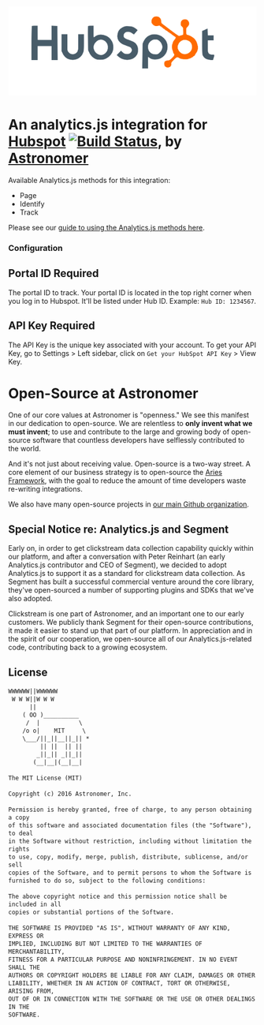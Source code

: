 ![alt text](/img/logo.png "Hubspot analytics integration")
# An analytics.js integration for [Hubspot](http://www.hubspot.com/) [![Build Status][ci-badge]][ci-link], by [Astronomer](http://www.astronomer.io/)

Available Analytics.js methods for this integration: 
* Page
* Identify
* Track

Please see our [guide to using the Analytics.js methods here](http://docs.astronomer.io/docs/event-type-guide).  

### Configuration

## Portal ID **Required**
The portal ID to track. Your portal ID is located in the top right corner when you log in to Hubspot. It'll be listed under Hub ID. Example: `Hub ID: 1234567`.

## API Key **Required**
The API Key is the unique key associated with your account. To get your API Key, go to Settings > Left sidebar, click on `Get your HubSpot API Key` > View Key.

# Open-Source at Astronomer

One of our core values at Astronomer is "openness." We see this manifest in our dedication to open-source. We are relentless to **only invent what we must invent**; to use and contribute to the large and growing body of open-source software that countless developers have selflessly contributed to the world.

And it's not just about receiving value. Open-source is a two-way street. A core element of our business strategy is to open-source the [Aries Framework](github.com/aries-data), with the goal to reduce the amount of time developers waste re-writing integrations.

We also have many open-source projects in [our main Github organization](https://github.com/astronomerio).

## Special Notice re: Analytics.js and Segment

Early on, in order to get clickstream data collection capability quickly within our platform, and after a conversation with Peter Reinhart (an early Analytics.js contributor and CEO of Segment), we decided to adopt Analytics.js to support it as a standard for clickstream data collection. As Segment has built a successful commercial venture around the core library, they've open-sourced a number of supporting plugins and SDKs that we've also adopted.

Clickstream is one part of Astronomer, and an important one to our early customers. We publicly thank Segment for their open-source contributions, it made it easier to stand up that part of our platform. In appreciation and in the spirit of our cooperation, we open-source all of our Analytics.js-related code, contributing back to a growing ecosystem.

## License

```
WWWWWW||WWWWWW
 W W W||W W W
      ||
    ( OO )__________
     /  |           \
    /o o|    MIT     \
    \___/||_||__||_|| *
         || ||  || ||
        _||_|| _||_||
       (__|__|(__|__|

The MIT License (MIT)

Copyright (c) 2016 Astronomer, Inc.

Permission is hereby granted, free of charge, to any person obtaining a copy
of this software and associated documentation files (the "Software"), to deal
in the Software without restriction, including without limitation the rights
to use, copy, modify, merge, publish, distribute, sublicense, and/or sell
copies of the Software, and to permit persons to whom the Software is
furnished to do so, subject to the following conditions:

The above copyright notice and this permission notice shall be included in all
copies or substantial portions of the Software.

THE SOFTWARE IS PROVIDED "AS IS", WITHOUT WARRANTY OF ANY KIND, EXPRESS OR
IMPLIED, INCLUDING BUT NOT LIMITED TO THE WARRANTIES OF MERCHANTABILITY,
FITNESS FOR A PARTICULAR PURPOSE AND NONINFRINGEMENT. IN NO EVENT SHALL THE
AUTHORS OR COPYRIGHT HOLDERS BE LIABLE FOR ANY CLAIM, DAMAGES OR OTHER
LIABILITY, WHETHER IN AN ACTION OF CONTRACT, TORT OR OTHERWISE, ARISING FROM,
OUT OF OR IN CONNECTION WITH THE SOFTWARE OR THE USE OR OTHER DEALINGS IN THE
SOFTWARE.
```

[Analytics.js]: https://segment.com/docs/libraries/analytics.js/
[ci-link]: https://circleci.com/gh/segment-integrations/analytics.js-integration-hubspot
[ci-badge]: https://circleci.com/gh/segment-integrations/analytics.js-integration-hubspot.svg?style=svg
